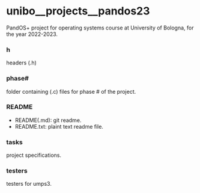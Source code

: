 # unibo__projects__pandos23
PandOS+ project for operating systems course at University of Bologna, for the year 2022-2023.

### h
headers (.h)
### phase#
folder containing (.c) files for phase # of the project.
### README
- README(.md): git readme.
- README.txt: plaint text readme file.
### tasks
project specifications.
### testers
testers for umps3.
